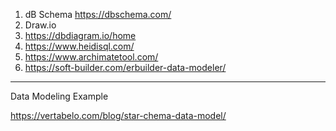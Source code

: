 
1.   dB Schema  https://dbschema.com/
2.    Draw.io
3. https://dbdiagram.io/home
4. https://www.heidisql.com/
5. https://www.archimatetool.com/
6. https://soft-builder.com/erbuilder-data-modeler/









----
Data Modeling Example 

https://vertabelo.com/blog/star-chema-data-model/

